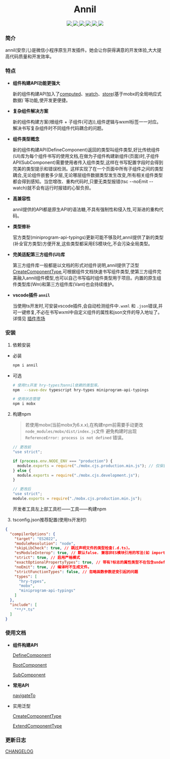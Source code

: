 <h1 align="center">Annil</h1>

<p align="center">
<a href="https://www.npmjs.com/package/annil" >
 <img src="https://img.shields.io/npm/v/annil?style=flat"/>
</a>
<a href="https://github.com/missannil/annil/blob/main/.github/workflows/test.yml" >
 <img src="https://github.com/missannil/annil/actions/workflows/test.yml/badge.svg?branch=miss"/>
 </a>
<a href="https://github.com/missannil/annil/blob/main/.github/workflows/release-please.yml" >
 <img src="https://github.com/missannil/annil/actions/workflows/release-please.yml/badge.svg?branch=main"/>
 </a>
<a href="https://github.com/missannil/annil/blob/main/LICENSE" >
 <img src="https://img.shields.io/github/license/missannil/annil"/>
 </a>
<a href="https://codecov.io/gh/missannil/annil" >
 <img src="https://codecov.io/gh/missannil/annil/graph/badge.svg?token=4CFCHGST79"/>
 </a>
<a href="https://www.npmjs.com/package/annil" >
<img src="https://img.shields.io/npm/dependency-version/annil/dev/typescript"/>
</a>
</p>

### 简介

annil(安奈儿)是微信小程序原生开发插件。她会让你获得满意的开发体验,大大提高代码质量和开发效率。

### 特点

- **组件构建API功能更强大**

  新的组件构建API加入了[computed](./doc/demo/computed.md)、[watch](./doc/demo/watch.md)、[store](./doc/demo/store.md)(基于mobx的全局响应式数据)`等功能,使开发更便捷。

- **复杂组件解决方案**

  新的组件构建方案(根组件 + 子组件(可选)),组件逻辑与wxml标签一一对应。解决书写复杂组件时不同组件代码耦合的问题。

- **组件类型概念**

  新的组件构建API(DefineComponent)返回的类型叫组件类型,好比传统组件(UI)库为每个组件书写的使用文档,在做为子组件构建新组件(页面)时,子组件API(SubComponent)需要使用者传入组件类型,这样在书写配置字段时会得到完美的类型提示和错误检测。这样实现了在一个页面中所有子组件之间的类型耦合,无论组件嵌套多少层,无论哪层组件数据类型发生改变,所有相关组件类型都会得到感知。当您增改、重构代码时,只要无类型报错(tsc --noEmit --watch)就不会有运行时报错的心智负担。

- **高兼容性**

  annil提供的API都是原生API的语法糖,不具有强制性和侵入性,可渐进的重构代码。

- **类型修补**

  官方类型(miniprogram-api-typings)更新可能不够及时,annil提供了新的类型(补全官方类型)方便开发,这些类型都采用ES模块化,不会污染全局类型。

- **完美适配第三方组件(UI)库**

  第三方组件库一般都是以文档的形式对组件说明,annil提供了泛型[CreateComponentType](./src/types/CreateComponentType.ts),可根据组件文档快速书写组件类型,使第三方组件完美融入annil组件模型,也可以自己书写临时组件类型用于项目。内置的原生组件类型库(Wm)和第三方组件库(Vant)也会持续维护。

- **vscode插件 `annil`**

  当使用ts开发时,可安装vscode插件,会自动检测组件中`.wxml` 和 `.json`错误,并可一键修复,不必在书写wxml中自定义组件的属性和json文件的导入地址了。详情见 [插件市场](https://marketplace.visualstudio.com/items?itemName=missannil.vscode-annil)

### 安装

1. 依赖安装

- 必装

  ```bash
  npm i annil
  ```

- 可选

  ```bash
  # 使用ts开发 hry-types为annil依赖的类型库。
  npm  --save-dev typescript hry-types miniprogram-api-typings
  ```

  ```bash
  # 使用状态管理 
  npm i mobx
  ```

2. 构建npm

   > 若使用mobx(当前mobx为6.x.x),在构建npm前需要手动更改`node_modules/mobx/dist/index.js`文件
   > 避免构建时出现 `ReferenceError: process is not defined` 错误。
   ```js
   // 更改前
   "use strict";

   if (process.env.NODE_ENV === "production") {
     module.exports = require("./mobx.cjs.production.min.js"); // 仅保留这行即可
   } else {
     module.exports = require("./mobx.cjs.development.js");
   }
   ```
   ```js
   // 更改后
   "use strict";
   module.exports = require("./mobx.cjs.production.min.js");
   ```

   开发者工具左上部工具栏——工具——构建npm
3. tsconfig.json推荐配置(使用ts开发时)

```json
{
  "compilerOptions": {
    "target": "ES2022",
    "moduleResolution": "node",
    "skipLibCheck": true, // 跳过声明文件的类型检查(.d.ts)。
    "esModuleInterop": true, // 默认false. 兼容非ES模块引用的写法(如 import type mobx from 'mobx'等).
    "strict": true, // 启用严格模式
    "exactOptionalPropertyTypes": true, // 带有?标志的属性类型不在包含undefined类型
    "noEmit": true, // 编译时不生成文件。
    "strictFunctionTypes": false, // 忽略函数参数逆变引起的问题
    "types": [
      "hry-types",
      "mobx",
      "miniprogram-api-typings"
    ]
  },
  "include": [
    "**/*.ts"
  ]
}
```

### 使用文档

- **组件构建API**

  [DefineComponent](./doc/api/DefineComponent.md)

  [RootComponent](./doc/api/RootComponent.md)

  [SubComponent](./doc/api/SubComponent.md)

- **常用API**

  [navigateTo](./doc/api/navigateTo.md)

- 实用泛型

  [CreateComponentType](./src/types/CreateComponentType.ts)

  [ExtendComponentType](./src/types/ExtendComponentType.ts)

### 更新日志

[CHANGELOG](./CHANGELOG.md)
